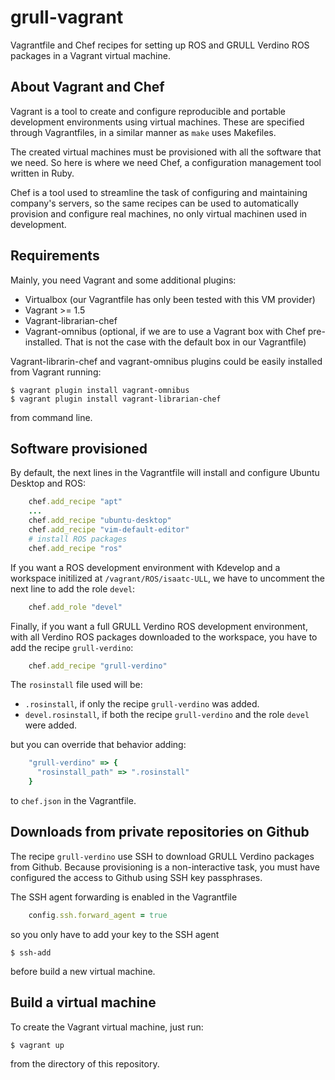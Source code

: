 # grull-vagrant

Vagrantfile and Chef recipes for setting up ROS and GRULL Verdino ROS packages
in a Vagrant virtual machine.

## About Vagrant and Chef

Vagrant is a tool to create and configure reproducible and portable development
environments using virtual machines. These are specified through Vagrantfiles,
in a similar manner as ```make``` uses Makefiles.

The created virtual machines must be provisioned with all the software that
we need. So here is where we need Chef, a configuration management tool written
in Ruby.

Chef is a tool used to streamline the task of configuring and maintaining
company's servers, so the same recipes can be used to automatically provision
and configure real machines, no only virtual machinen used in development.

## Requirements

Mainly, you need Vagrant and some additional plugins:

 * Virtualbox (our Vagrantfile has only been tested with this VM provider)
 * Vagrant >= 1.5
 * Vagrant-librarian-chef
 * Vagrant-omnibus (optional, if we are to use a Vagrant box with Chef
pre-installed. That is not the case with the default box in our Vagrantfile)

Vagrant-librarin-chef and vagrant-omnibus plugins could be easily installed from
Vagrant running:

    $ vagrant plugin install vagrant-omnibus
    $ vagrant plugin install vagrant-librarian-chef

from command line.

## Software provisioned

By default, the next lines in the Vagrantfile will install and configure
Ubuntu Desktop and ROS:

```ruby
    chef.add_recipe "apt"
    ...
    chef.add_recipe "ubuntu-desktop"
    chef.add_recipe "vim-default-editor"
    # install ROS packages
    chef.add_recipe "ros"
```

If you want a ROS development environment with Kdevelop and a workspace
initilized at ```/vagrant/ROS/isaatc-ULL```, we have to uncomment the next line
to add the role ```devel```:

```ruby
    chef.add_role "devel"
```

Finally, if you want a full GRULL Verdino ROS development environment, with all
Verdino ROS packages downloaded to the workspace, you have to add the recipe ```grull-verdino```:

```ruby
    chef.add_recipe "grull-verdino"
```

The ```rosinstall``` file used will be:

 * ```.rosinstall```, if only the recipe ```grull-verdino``` was added.
 * ```devel.rosinstall```, if both the recipe ```grull-verdino``` and the role
```devel``` were added.

but you can override that behavior adding:

```ruby
    "grull-verdino" => {
      "rosinstall_path" => ".rosinstall"
    }
```

to ````chef.json```` in the Vagrantfile.

## Downloads from private repositories on Github

The recipe ```grull-verdino``` use SSH to download GRULL Verdino packages from
Github. Because provisioning is a non-interactive task, you must have configured
the access to Github using SSH key passphrases.

The SSH agent forwarding is enabled in the Vagrantfile 

```ruby
    config.ssh.forward_agent = true
```
so you only have to add your key to the SSH agent

    $ ssh-add

before build a new virtual machine.

## Build a virtual machine

To create the Vagrant virtual machine, just run:

    $ vagrant up 

from the directory of this repository.
